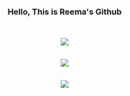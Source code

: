 

<div align ="center">
  <h3 class="bold">Hello, This is Reema's Github</h3>
</div>
<br>
<div align ="center" style="margin-top: 10px;">
  <a href="https://hits.seeyoufarm.com">
    <img align="center" src="https://hits.seeyoufarm.com/api/count/incr/badge.svg?url=https%3A%2F%2Fgithub.com%2FReemaMousaAlatawi&count_bg=%231B96F5&title_bg=%23555555&icon=swift.svg&icon_color=%23E97A22&title=hits&edge_flat=false"/>
  </a>
</div>
<br>
<div align="center" style="margin-top: 10px;">
  <a href="https://github.com/anuraghazra/convoychat">
    <img align="center" src="https://github-readme-stats.vercel.app/api?username=2FReemaMousaAlatawi&show_icons=true&theme=dracula" />
  </a>
</div> 
<br>
<div align="center" style="margin-top: 10px;">
  <a href="https://github.com/anuraghazra/convoychat">
    <img align="center" src="https://github-readme-stats.vercel.app/api/top-langs/?username=AishaAli-a&layout=compact&show_icons=true&theme=dracula" />
  </a>
</div>




